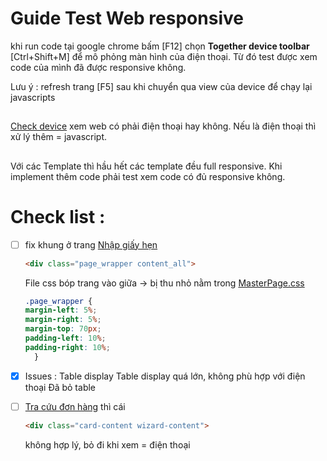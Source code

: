 ﻿# Guide Test Web responsive 
  khi run code tại google chrome bấm [F12] chọn **Together device toolbar** [Ctrl+Shift+M] để mô phỏng màn hình của điện thoại. Từ đó test được xem code của mình đã được responsive không. 
  
  Lưu ý  : refresh trang [F5] sau khi chuyển qua view của device để chạy lại javascripts
##
[Check device](https://stackoverflow.com/questions/3514784/what-is-the-best-way-to-detect-a-mobile-device) xem web có phải điện thoại hay không. Nếu là điện thoại thì xử lý thêm = javascript.
##
Với các Template thì hầu hết các template đều full responsive. Khi implement thêm code phải test xem code có đủ responsive không.

# Check list : 

- [ ] fix khung ở trang [Nhập giấy hẹn](https://vnpost.azurewebsites.net/giay-hen/nhap-giay-hen)
    ````html 
    <div class="page_wrapper content_all"> 
    ````
    
    File css bóp trang vào giữa -> bị thu nhỏ nằm trong [MasterPage.css](vnpost_ocr_system/CustomCSS/MasterPage/MasterPage.css)
    ````css
    .page_wrapper {
    margin-left: 5%; 
    margin-right: 5%; 
    margin-top: 70px;
    padding-left: 10%; 
    padding-right: 10%;
      }
    ````

- [x] Issues : Table display Table display quá lớn, không phù hợp với điện thoại
    Đã bỏ table
- [ ] [Tra cứu đơn hàng](https://vnpost.azurewebsites.net/giay-hen/trang-thai-giay-hen) thì cái 
    ````html
    <div class="card-content wizard-content">
    ````
    không hợp lý, bỏ đi khi xem = điện thoại